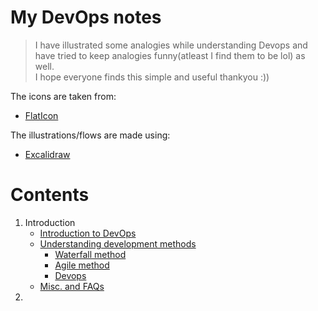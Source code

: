 # My DevOps notes
> I have illustrated some analogies while understanding Devops and have tried to keep analogies funny(atleast I find them to be lol) as well.  
I hope everyone finds this simple and useful thankyou :))

The icons are taken from:
- [FlatIcon](https://www.flaticon.com/)

The illustrations/flows are made using:
- [Excalidraw](https://excalidraw.com/)

# Contents
1. Introduction
    - [Introduction to DevOps](0_Introduction/0_1_Intro_to_devops.md)
    - [Understanding development methods](0_Introduction/0_2_Devops_analogy.md)
        - [Waterfall method](0_Introduction/0_2_Devops_analogy.md/#waterfall-model)
        - [Agile method](0_Introduction/0_2_Devops_analogy.md/#agile-model)
        - [Devops](0_Introduction/0_2_Devops_analogy.md/#devops)
    - [Misc. and FAQs](0_Introduction/0_3_Misc.md)
2. 